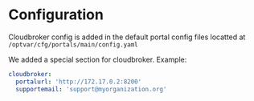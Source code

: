 # Configuration

Cloudbroker config is added in the default portal config files locatted at `/optvar/cfg/portals/main/config.yaml`

We added a special section for cloudbroker.
Example:
```yaml
cloudbroker:
  portalurl: 'http://172.17.0.2:8200'
  supportemail: 'support@myorganization.org'
```
